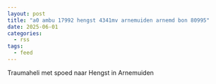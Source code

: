 ```yaml
---
layout: post
title: "a0 ambu 17992 hengst 4341mv arnemuiden arnemd bon 80995"
date: 2025-06-01
categories: 
  - rss
tags: 
  - feed
---
```


Traumaheli met spoed naar Hengst in Arnemuiden

